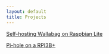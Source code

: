 ```yaml
---
layout: default
title: Projects
---
```


[Self-hosting Wallabag on Raspbian Lite](https://christopherbauer.org/2022/02/06/Wallabag-Selfhost.html)

[Pi-hole on a RPI3B+](https://christopherbauer.org/2022-6-13-Another-Pi-hole-Blog.html)
